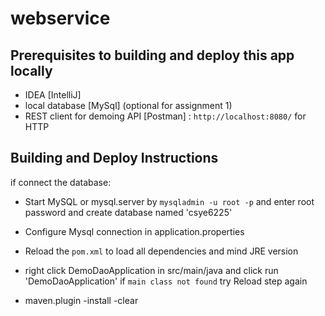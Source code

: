 # webservice


## Prerequisites to building and deploy this app locally
- IDEA [IntelliJ]
- local database [MySql] (optional for assignment 1)
- REST client for demoing API [Postman] : `http://localhost:8080/` for HTTP
  
## Building and Deploy Instructions
if connect the database:
- Start MySQL or mysql.server by `mysqladmin -u root -p` and enter root password
and create database named 'csye6225'
- Configure Mysql connection in application.properties

- Reload the `pom.xml` to load all dependencies and mind JRE version
- right click DemoDaoApplication in src/main/java and click run 'DemoDaoApplication'
    if `main class not found`  try Reload step again


- maven.plugin  -install -clear
